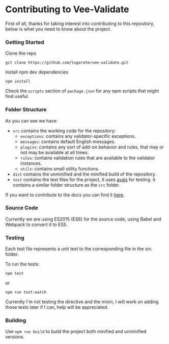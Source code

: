 # Contributing to Vee-Validate

First of all, thanks for taking interest into contributing to this repository, below is what you need to know about the project.

### Getting Started

Clone the repo

`git clone https://github.com/logaretm/vee-validate.git`

Install npm dev dependencies

`npm install`

Check the `scripts` section of `package.json` for any npm scripts that might find useful.

### Folder Structure

As you can see we have:
- `src` contains the working code for the repository:
    - `exceptions`: contains any validator-specific exceptions.
    - `messages`: contains default English messages.
    - `plugins`: contains any sort of add-on behavior and rules, that may or not may be available at all times.
    - `rules`: contains validation rules that are available to the validator instances.
    - `utils`: contains small utility functions.
- `dist` contains the unminified and the minified build of the repository.
- `test` contains the test files for the project, it uses [avajs](https://github.com/avajs/ava) for testing. it contains a similar folder structure as the `src` folder.

If you want to contribute to the docs you can find it [here](https://github.com/logaretm/vee-validate-docs).

### Source Code

Currently we are using ES2015 (ES6) for the source code, using Babel and Webpack to convert it to ES5.

### Testing

Each test file represents a unit test to the corresponding file in the src folder.

To run the tests:

`npm test`

or

`npm run test:watch`

Currently I'm not testing the directive and the mixin, I will work on adding those tests later if I can, help will be appreciated.

### Building

Use `npm run build` to build the project both minified and unminified versions.
